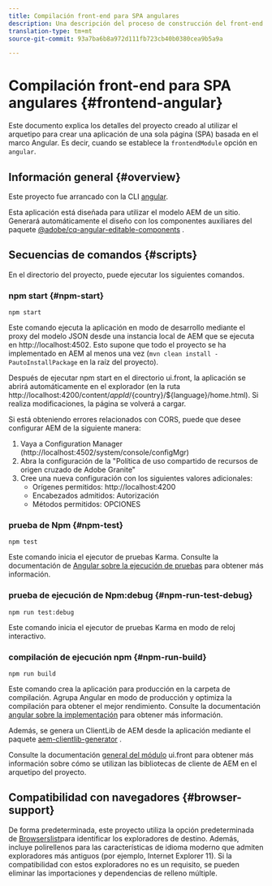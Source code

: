 ```yaml
---
title: Compilación front-end para SPA angulares
description: Una descripción del proceso de construcción del front-end para proyectos de SPA basados en Angular
translation-type: tm+mt
source-git-commit: 93a7ba6b8a972d111fb723cb40b0380cea9b5a9a

---
```



# Compilación front-end para SPA angulares {#frontend-angular}

Este documento explica los detalles del proyecto creado al utilizar el arquetipo para crear una aplicación de una sola página (SPA) basada en el marco Angular. Es decir, cuando se establece la `frontendModule` opción en `angular`.

## Información general {#overview}

Este proyecto fue arrancado con la CLI [angular](https://github.com/angular/angular-cli).

Esta aplicación está diseñada para utilizar el modelo AEM de un sitio. Generará automáticamente el diseño con los componentes auxiliares del paquete [@adobe/cq-angular-editable-components](https://www.npmjs.com/package/@adobe/cq-angular-editable-components) .

## Secuencias de comandos {#scripts}

En el directorio del proyecto, puede ejecutar los siguientes comandos.

### npm start {#npm-start}

```
npm start
```

Este comando ejecuta la aplicación en modo de desarrollo mediante el proxy del modelo JSON desde una instancia local de AEM que se ejecuta en http://localhost:4502. Esto supone que todo el proyecto se ha implementado en AEM al menos una vez (`mvn clean install -PautoInstallPackage` en la raíz del proyecto).

Después de ejecutar npm start en el directorio ui.front, la aplicación se abrirá automáticamente en el explorador (en la ruta http://localhost:4200/content/${appId}/${country}/${language}/home.html). Si realiza modificaciones, la página se volverá a cargar.

Si está obteniendo errores relacionados con CORS, puede que desee configurar AEM de la siguiente manera:

1. Vaya a Configuration Manager (http://localhost:4502/system/console/configMgr)
1. Abra la configuración de la &quot;Política de uso compartido de recursos de origen cruzado de Adobe Granite&quot;
1. Cree una nueva configuración con los siguientes valores adicionales:
   * Orígenes permitidos: http://localhost:4200
   * Encabezados admitidos: Autorización
   * Métodos permitidos: OPCIONES

### prueba de Npm {#npm-test}

```
npm test
```

Este comando inicia el ejecutor de pruebas Karma. Consulte la documentación de [Angular sobre la ejecución de pruebas](https://angular.io/guide/testing) para obtener más información.

### prueba de ejecución de Npm:debug {#npm-run-test-debug}

```
npm run test:debug
```

Este comando inicia el ejecutor de pruebas Karma en modo de reloj interactivo.

### compilación de ejecución npm {#npm-run-build}

```
npm run build
```

Este comando crea la aplicación para producción en la carpeta de compilación. Agrupa Angular en modo de producción y optimiza la compilación para obtener el mejor rendimiento. Consulte la documentación [angular sobre la implementación](https://angular.io/guide/deployment) para obtener más información.

Además, se genera un ClientLib de AEM desde la aplicación mediante el paquete [aem-clientlib-generator](https://github.com/wcm-io-frontend/aem-clientlib-generator) .

Consulte la documentación [general del módulo](uifrontend.md#clientlibs) ui.front para obtener más información sobre cómo se utilizan las bibliotecas de cliente de AEM en el arquetipo del proyecto.

## Compatibilidad con navegadores {#browser-support}

De forma predeterminada, este proyecto utiliza la opción predeterminada de [Browserslist](https://github.com/browserslist/browserslist)para identificar los exploradores de destino. Además, incluye polirellenos para las características de idioma moderno que admiten exploradores más antiguos (por ejemplo, Internet Explorer 11). Si la compatibilidad con estos exploradores no es un requisito, se pueden eliminar las importaciones y dependencias de relleno múltiple.
